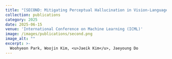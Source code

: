 ```yaml
---
title: "[SECOND: Mitigating Perceptual Hallucination in Vision-Language Models via Selective and Contrastive Decoding](https://arxiv.org/abs/2506.08391)"
collection: publications
category: 2025
date: 2025-06-15
venue: 'International Conference on Machine Learning (ICML)'
image: /images/publications/second.png
image_alt: ""
excerpt: >-
  Woohyeon Park, Woojin Kim, <u>Jaeik Kim</u>, Jaeyoung Do
---
```

